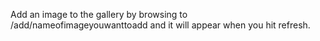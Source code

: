 Add an image to the gallery by browsing to /add/nameofimageyouwanttoadd and it will appear when you hit refresh. 

